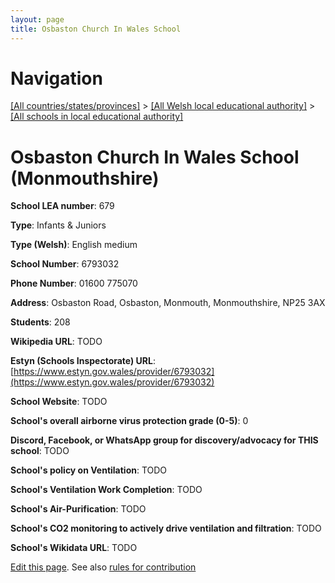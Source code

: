 ```yaml
---
layout: page
title: Osbaston Church In Wales School
---
```

# Navigation

[[All countries/states/provinces]](../../..) > [[All Welsh local educational authority]](../..) > [[All schools in local educational authority]](..)

# Osbaston Church In Wales School (Monmouthshire)

**School LEA number**: 679

**Type**: Infants & Juniors

**Type (Welsh)**: English medium

**School Number**: 6793032

**Phone Number**: 01600 775070

**Address**: Osbaston Road, Osbaston, Monmouth, Monmouthshire, NP25 3AX

**Students**: 208

**Wikipedia URL**: TODO

**Estyn (Schools Inspectorate) URL**: [https://www.estyn.gov.wales/provider/6793032](https://www.estyn.gov.wales/provider/6793032)

**School Website**: TODO

**School's overall airborne virus protection grade (0-5)**: 0

**Discord, Facebook, or WhatsApp group for discovery/advocacy for THIS school**: TODO

**School's policy on Ventilation**: TODO

**School's Ventilation Work Completion**: TODO

**School's Air-Purification**: TODO

**School's CO2 monitoring to actively drive ventilation and filtration**: TODO

**School's Wikidata URL**: TODO




[Edit this page](https://github.com/VentilationProject/Wales/edit/prif/./Monmouthshire/Osbaston_Church_In_Wales_School.md). See also [rules for contribution](../../../contribution-rules/)
